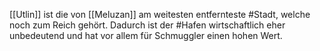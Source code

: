 [[Utlin]] ist die von [[Meluzan]] am weitesten entfernteste #Stadt, welche noch zum Reich gehört. Dadurch ist der #Hafen wirtschaftlich eher unbedeutend und hat vor allem für Schmuggler einen hohen Wert.